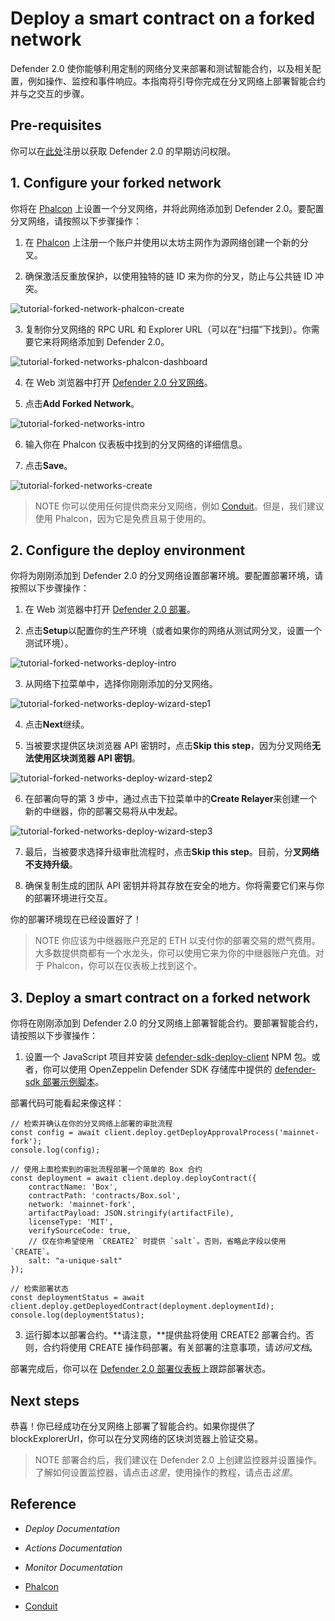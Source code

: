 # Deploy a smart contract on a forked network
Defender 2.0 使你能够利用定制的网络分叉来部署和测试智能合约，以及相关配置，例如操作、监控和事件响应。本指南将引导你完成在分叉网络上部署智能合约并与之交互的步骤。

## Pre-requisites
你可以在[此处](https://www.openzeppelin.com/defender2-waitlist)注册以获取 Defender 2.0 的早期访问权限。

## 1. Configure your forked network

你将在 [Phalcon](https://phalcon.xyz/) 上设置一个分叉网络，并将此网络添加到 Defender 2.0。要配置分叉网络，请按照以下步骤操作：

1. 在 [Phalcon](https://phalcon.xyz/) 上注册一个账户并使用以太坊主网作为源网络创建一个新的分叉。

2. 确保激活反重放保护，以使用独特的链 ID 来为你的分叉，防止与公共链 ID 冲突。

![tutorial-forked-network-phalcon-create](img/tutorial-forked-network-phalcon-create.png)

3. 复制你分叉网络的 RPC URL 和 Explorer URL（可以在“扫描”下找到）。你需要它来将网络添加到 Defender 2.0。

![tutorial-forked-networks-phalcon-dashboard](img/tutorial-forked-networks-phalcon-dashboard.png)

4. 在 Web 浏览器中打开 [Defender 2.0 分叉网络](https://defender.openzeppelin.com/v2/#/manage/networks/forks)。

5. 点击**Add Forked Network**。

![tutorial-forked-networks-intro](img/tutorial-forked-networks-deploy-intro.png)

6. 输入你在 Phalcon 仪表板中找到的分叉网络的详细信息。

7. 点击**Save**。

![tutorial-forked-networks-create](img/tutorial-forked-networks-create.png)

> NOTE
你可以使用任何提供商来分叉网络，例如 [Conduit](https://conduit.xyz/)。但是，我们建议使用 Phalcon，因为它是免费且易于使用的。

## 2. Configure the deploy environment
你将为刚刚添加到 Defender 2.0 的分叉网络设置部署环境。要配置部署环境，请按照以下步骤操作：

1. 在 Web 浏览器中打开 [Defender 2.0 部署](https://defender.openzeppelin.com/v2/#/deploy)。

2. 点击**Setup**以配置你的生产环境（或者如果你的网络从测试网分叉，设置一个测试环境）。

![tutorial-forked-networks-deploy-intro](img/tutorial-forked-networks-deploy-intro.png)

3. 从网络下拉菜单中，选择你刚刚添加的分叉网络。

![tutorial-forked-networks-deploy-wizard-step1](img/tutorial-forked-networks-deploy-wizard-step1.png)

4. 点击**Next**继续。

5. 当被要求提供区块浏览器 API 密钥时，点击**Skip this step**，因为分叉网络**无法使用区块浏览器 API 密钥**。

![tutorial-forked-networks-deploy-wizard-step2](img/tutorial-forked-networks-deploy-wizard-step2.png)

6. 在部署向导的第 3 步中，通过点击下拉菜单中的**Create Relayer**来创建一个新的中继器，你的部署交易将从中发起。

![tutorial-forked-networks-deploy-wizard-step3](img/tutorial-forked-networks-deploy-wizard-step3.png)

7. 最后，当被要求选择升级审批流程时，点击**Skip this step**。目前，分**叉网络不支持升级**。

8. 确保复制生成的团队 API 密钥并将其存放在安全的地方。你将需要它们来与你的部署环境进行交互。

你的部署环境现在已经设置好了！

> NOTE
你应该为中继器账户充足的 ETH 以支付你的部署交易的燃气费用。大多数提供商都有一个水龙头，你可以使用它来为你的中继器账户充值。对于 Phalcon，你可以在仪表板上找到这个。

## 3. Deploy a smart contract on a forked network
你将在刚刚添加到 Defender 2.0 的分叉网络上部署智能合约。要部署智能合约，请按照以下步骤操作：

1. 设置一个 JavaScript 项目并安装 [defender-sdk-deploy-client](https://www.npmjs.com/package/@openzeppelin/defender-sdk-deploy-client) NPM 包。或者，你可以使用 OpenZeppelin Defender SDK 存储库中提供的 [defender-sdk 部署示例脚本](https://github.com/OpenZeppelin/defender-sdk/blob/main/examples/deploy-contract/index.js)。

部署代码可能看起来像这样：
```
// 检索并确认在你的分叉网络上部署的审批流程
const config = await client.deploy.getDeployApprovalProcess('mainnet-fork');
console.log(config);

// 使用上面检索到的审批流程部署一个简单的 Box 合约
const deployment = await client.deploy.deployContract({
    contractName: 'Box',
    contractPath: 'contracts/Box.sol',
    network: 'mainnet-fork',
    artifactPayload: JSON.stringify(artifactFile),
    licenseType: 'MIT',
    verifySourceCode: true,
    // 仅在你希望使用 `CREATE2` 时提供 `salt`。否则，省略此字段以使用 `CREATE`。
    salt: "a-unique-salt"
});

// 检索部署状态
const deploymentStatus = await client.deploy.getDeployedContract(deployment.deploymentId);
console.log(deploymentStatus);
```

3. 运行脚本以部署合约。**请注意，**提供盐将使用 CREATE2 部署合约。否则，合约将使用 CREATE 操作码部署。有关部署的注意事项，请*访问文档*。

部署完成后，你可以在 [Defender 2.0 部署仪表板](https://defender.openzeppelin.com/v2/#/deploy/environment/production)上跟踪部署状态。

## Next steps
恭喜！你已经成功在分叉网络上部署了智能合约。如果你提供了 blockExplorerUrl，你可以在分叉网络的区块浏览器上验证交易。

> NOTE
部署合约后，我们建议在 Defender 2.0 上创建监控器并设置操作。了解如何设置监控器，请点击*这里*，使用操作的教程，请点击*这里*。

## Reference
* *Deploy Documentation*

* *Actions Documentation*

* *Monitor Documentation*

* [Phalcon](https://phalcon.xyz/)

* [Conduit](https://conduit.xyz/)